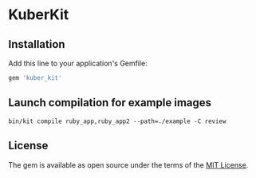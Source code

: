 # KuberKit

## Installation

Add this line to your application's Gemfile:

```ruby
gem 'kuber_kit'
```

## Launch compilation for example images

```
bin/kit compile ruby_app,ruby_app2 --path=./example -C review
```

## License

The gem is available as open source under the terms of the [MIT License](https://opensource.org/licenses/MIT).
